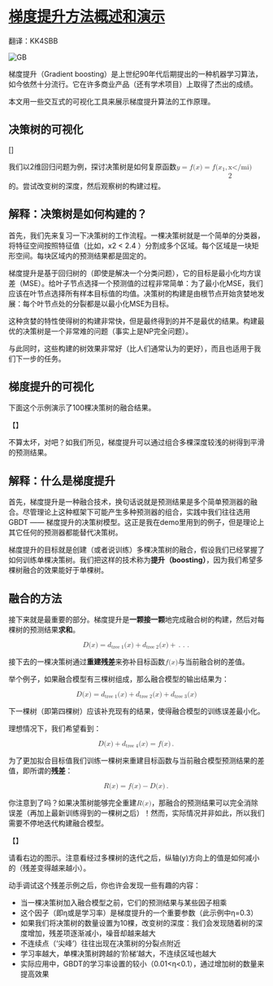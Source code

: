 # [梯度提升方法概述和演示](https://arogozhnikov.github.io/2016/06/24/gradient_boosting_explained.html)

翻译：KK4SBB

![GB](https://arogozhnikov.github.io/images/gbdt_attractive_picture.png)

梯度提升（Gradient boosting）是上世纪90年代后期提出的一种机器学习算法，如今依然十分流行。它在许多商业产品（还有学术项目）上取得了杰出的成绩。

本文用一些交互式的可视化工具来展示梯度提升算法的工作原理。

## 决策树的可视化

[]

我们以2维回归问题为例，探讨决策树是如何复原函数<math xmlns="http://www.w3.org/1998/Math/MathML"><mi>y</mi><mo>=</mo><mi>f</mi><mo stretchy="false">(</mo><mrow class="MJX-TeXAtom-ORD"><mi mathvariant="bold">x</mi></mrow><mo stretchy="false">)</mo><mo>=</mo><mi>f</mi><mo stretchy="false">(</mo><msub><mi>x</mi><mn>1</mn></msub><mo>,</mo><msub><mi>x</mi<mn>2</mn></msub><mo stretchy="false">)</mo></math>的。尝试改变树的深度，然后观察树的构建过程。

## 解释：决策树是如何构建的？

首先，我们先来复习一下决策树的工作流程。一棵决策树就是一个简单的分类器，将特征空间按照特征值（比如，x2 < 2.4 ）分割成多个区域。每个区域是一块矩形空间。每块区域内的预测结果都是固定的。

梯度提升是基于回归树的（即使是解决一个分类问题），它的目标是最小化均方误差（MSE）。给叶子节点选择一个预测值的过程非常简单：为了最小化MSE，我们应该在叶节点选择所有样本目标值的均值。决策树的构建是由根节点开始贪婪地发展：每个叶节点处的分裂都是以最小化MSE为目标。

这种贪婪的特性使得树的构建非常快，但是最终得到的并不是最优的结果。构建最优的决策树是一个非常难的问题（事实上是NP完全问题）。

与此同时，这些构建的树效果非常好（比人们通常认为的更好），而且也适用于我们下一步的任务。

## 梯度提升的可视化

下面这个示例演示了100棵决策树的融合结果。

【】

不算太坏，对吧？如我们所见，梯度提升可以通过组合多棵深度较浅的树得到平滑的预测结果。

## 解释：什么是梯度提升

首先，梯度提升是一种融合技术，换句话说就是预测结果是多个简单预测器的融合。尽管理论上这种框架下可能产生多种预测器的组合，实践中我们往往选用GBDT —— 梯度提升的决策树模型。这正是我在demo里用到的例子，但是理论上其它任何的预测器都能替代决策树。

梯度提升的目标就是创建（或者说训练）多棵决策树的融合，假设我们已经掌握了如何训练单棵决策树。我们把这样的技术称为**提升（boosting）**，因为我们希望多棵树融合的效果能好于单棵树。

## 融合的方法

接下来就是最重要的部分。梯度提升是**一颗接一颗**地完成融合树的构建，然后对每棵树的预测结果**求和**。

<math xmlns="http://www.w3.org/1998/Math/MathML" display="block">
  <mi>D</mi>
  <mo stretchy="false">(</mo>
  <mrow class="MJX-TeXAtom-ORD">
    <mi mathvariant="bold">x</mi>
  </mrow>
  <mo stretchy="false">)</mo>
  <mo>=</mo>
  <msub>
    <mi>d</mi>
    <mtext>tree 1</mtext>
  </msub>
  <mo stretchy="false">(</mo>
  <mrow class="MJX-TeXAtom-ORD">
    <mi mathvariant="bold">x</mi>
  </mrow>
  <mo stretchy="false">)</mo>
  <mo>+</mo>
  <msub>
    <mi>d</mi>
    <mtext>tree 2</mtext>
  </msub>
  <mo stretchy="false">(</mo>
  <mrow class="MJX-TeXAtom-ORD">
    <mi mathvariant="bold">x</mi>
  </mrow>
  <mo stretchy="false">)</mo>
  <mo>+</mo>
  <mo>.</mo>
  <mo>.</mo>
  <mo>.</mo>
</math>

接下去的一棵决策树通过**重建残差**来弥补目标函数<math xmlns="http://www.w3.org/1998/Math/MathML"><mi>f</mi><mo stretchy="false">(</mo><mrow class="MJX-TeXAtom-ORD"><mi mathvariant="bold">x</mi></mrow><mo stretchy="false">)</mo></math>与当前融合树的差值。

举个例子，如果融合模型有三棵树组成，那么融合模型的输出结果为：

<math xmlns="http://www.w3.org/1998/Math/MathML" display="block">
  <mi>D</mi>
  <mo stretchy="false">(</mo>
  <mrow class="MJX-TeXAtom-ORD">
    <mi mathvariant="bold">x</mi>
  </mrow>
  <mo stretchy="false">)</mo>
  <mo>=</mo>
  <msub>
    <mi>d</mi>
    <mtext>tree 1</mtext>
  </msub>
  <mo stretchy="false">(</mo>
  <mrow class="MJX-TeXAtom-ORD">
    <mi mathvariant="bold">x</mi>
  </mrow>
  <mo stretchy="false">)</mo>
  <mo>+</mo>
  <msub>
    <mi>d</mi>
    <mtext>tree 2</mtext>
  </msub>
  <mo stretchy="false">(</mo>
  <mrow class="MJX-TeXAtom-ORD">
    <mi mathvariant="bold">x</mi>
  </mrow>
  <mo stretchy="false">)</mo>
  <mo>+</mo>
  <msub>
    <mi>d</mi>
    <mtext>tree 3</mtext>
  </msub>
  <mo stretchy="false">(</mo>
  <mrow class="MJX-TeXAtom-ORD">
    <mi mathvariant="bold">x</mi>
  </mrow>
  <mo stretchy="false">)</mo>
</math>

下一棵树（即第四棵树）应该补充现有的结果，使得融合模型的训练误差最小化。

理想情况下，我们希望看到：

<math xmlns="http://www.w3.org/1998/Math/MathML" display="block">
  <mi>D</mi>
  <mo stretchy="false">(</mo>
  <mrow class="MJX-TeXAtom-ORD">
    <mi mathvariant="bold">x</mi>
  </mrow>
  <mo stretchy="false">)</mo>
  <mo>+</mo>
  <msub>
    <mi>d</mi>
    <mtext>tree 4</mtext>
  </msub>
  <mo stretchy="false">(</mo>
  <mrow class="MJX-TeXAtom-ORD">
    <mi mathvariant="bold">x</mi>
  </mrow>
  <mo stretchy="false">)</mo>
  <mo>=</mo>
  <mi>f</mi>
  <mo stretchy="false">(</mo>
  <mrow class="MJX-TeXAtom-ORD">
    <mi mathvariant="bold">x</mi>
  </mrow>
  <mo stretchy="false">)</mo>
  <mo>.</mo>
</math>

为了更加拟合目标值我们训练一棵树来重建目标函数与当前融合模型预测结果的差值，即所谓的**残差**：

<math xmlns="http://www.w3.org/1998/Math/MathML" display="block">
  <mi>R</mi>
  <mo stretchy="false">(</mo>
  <mrow class="MJX-TeXAtom-ORD">
    <mi mathvariant="bold">x</mi>
  </mrow>
  <mo stretchy="false">)</mo>
  <mo>=</mo>
  <mi>f</mi>
  <mo stretchy="false">(</mo>
  <mrow class="MJX-TeXAtom-ORD">
    <mi mathvariant="bold">x</mi>
  </mrow>
  <mo stretchy="false">)</mo>
  <mo>&#x2212;<!-- − --></mo>
  <mi>D</mi>
  <mo stretchy="false">(</mo>
  <mrow class="MJX-TeXAtom-ORD">
    <mi mathvariant="bold">x</mi>
  </mrow>
  <mo stretchy="false">)</mo>
  <mo>.</mo>
</math>

你注意到了吗？如果决策树能够完全重建<math xmlns="http://www.w3.org/1998/Math/MathML"><mi>R</mi><mo stretchy="false">(</mo><mrow class="MJX-TeXAtom-ORD"><mi mathvariant="bold">x</mi></mrow><mo stretchy="false">)</mo></math>，那融合的预测结果可以完全消除误差（再加上最新训练得到的一棵树之后）！然而，实际情况并非如此，所以我们需要不停地迭代构建融合模型。

【】

请看右边的图示。注意看经过多棵树的迭代之后，纵轴(y)方向上的值是如何减小的（残差变得越来越小）。

动手调试这个残差示例之后，你也许会发现一些有趣的内容：

- 当一棵决策树加入融合模型之前，它们的预测结果与某些因子相乘
- 这个因子（即η或是学习率）是梯度提升的一个重要参数（此示例中η=0.3）
- 如果我们将决策树的数量设置为10棵，改变树的深度：我们会发现随着树的深度增加，残差项逐渐减小，噪音却越来越大
- 不连续点（‘尖峰’）往往出现在决策树的分裂点附近
- 学习率越大，单棵决策树跨越的‘阶梯’越大，不连续区域也越大
- 实际应用中，GBDT的学习率设置的较小（0.01<η<0.1），通过增加树的数量来提高效果


